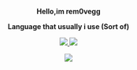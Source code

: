 <p align="center">
    <b>Hello,im rem0vegg</b>
</p>

<p align="center">
    <b>Language that usually i use (Sort of)</b>
</p>

<p align="center">
   <a href="https://en.wikipedia.org/wiki/Java_(programming_language)">
         <img src=https://img.shields.io/badge/Java-ED8B00?style=for-the-badge&logo=java&logoColor=white>
    </a>
    <a href="https://en.wikipedia.org/wiki/Kotlin_(programming_language)">
        <img src="https://img.shields.io/badge/Kotlin-0095D5?&style=for-the-badge&logo=kotlin&logoColor=white">
    </a>
</p>
<p align="center">
    <a href="https://en.wikipedia.org/wiki/PowerShell">
        <img src="https://img.shields.io/badge/PowerShell-5391FE?style=for-the-badge&logo=PowerShell&logoColor=white">
    </a>
</p>





<!--
**rem0vegg/rem0vegg** is a ✨ _special_ ✨ repository because its `README.md` (this file) appears on your GitHub profile.

Here are some ideas to get you started:

- 🔭 I’m currently working on ...
- 🌱 I’m currently learning ...
- 👯 I’m looking to collaborate on ...
- 🤔 I’m looking for help with ...
- 💬 Ask me about ...
- 📫 How to reach me: ...
- 😄 Pronouns: ...
- ⚡ Fun fact: ...
-->
